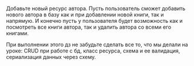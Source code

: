 Добавьте новый ресурс автора. Пусть пользователь сможет добавить нового автора в базу как и при добавлении новой книги, так и напрямую. И конечно пусть у пользователя будет возможность  как и посмотреть все книги автора, так и удалить автора со всеми его книгами.

При выполнении этого дз не забудьте сделать все то, что мы делали на уроке: CRUD при работе с бд, класс ресурса, схема и ее валидация, сериализация данных через схему.
